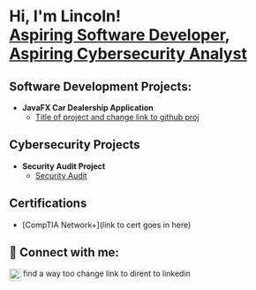 <h1>Hi, I'm Lincoln! <br/><a href="https://github.com/Ridell2U"> Aspiring Software Developer</a>, <a href="www.linkedin.com/in/lincolnmorgan">Aspiring Cybersecurity Analyst</a>

<h2>Software Development Projects:</h2>

- <b>JavaFX Car Dealership Application</b>
  - [Title of project and change link to github proj](https://github.com/joshmadakor1/Algorithms-Practice)

<h2> Cybersecurity Projects</h2>

- <b>Security Audit Project</b>
  - [Security Audit](https://github.com/Ridell2U/Security-Audit-Project.git)

<h2> Certifications</h2>

- [CompTIA Network+](link to cert goes in here)

  
<h2> 🤳 Connect with me:</h2>

[<img align="left" alt="LincolnMorgan | LinkedIn" width="22px" src="https://cdn.jsdelivr.net/npm/simple-icons@v3/icons/linkedin.svg" />][linkedin]

find a way too change link to dirent to linkedin

[linkedin]: www.linkedin.com/in/lincolnmorgan

<!--
Here are some ideas to get you started:

- 🔭 I’m currently working on ...
- 🌱 I’m currently learning ...
- 👯 I’m looking to collaborate on ...
- 🤔 I’m looking for help with ...
- 💬 Ask me about ...
- 📫 How to reach me: ...
- 😄 Pronouns: ...
- ⚡ Fun fact: ...
-->
